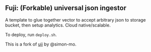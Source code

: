 ## Fuji: (Forkable) universal json ingestor

A template to glue together vector to accept arbitrary json to storage bucket, then setup analytics. Cloud native/scalable.

To deploy, run `deploy.sh`.


This is a fork of [uji](https://github.com/simon-mo/uji/) by @simon-mo.
